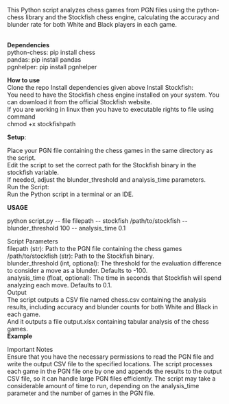 This Python script analyzes chess games from PGN files using the python-chess library and the Stockfish chess engine, calculating the accuracy and blunder rate for both White and Black players in each game.<br>
<br>

<b>Dependencies</b><br>
python-chess: pip install chess<br>
pandas: pip install pandas<br>
pgnhelper: pip install pgnhelper

<b>How to use</b><br>
Clone the repo
Install dependencies given above
Install Stockfish:<br>
You need to have the Stockfish chess engine installed on your system. You can download it from the official Stockfish website.<br>
If you are working in linux then you have to executable rights to file using command <br>
chmod +x stockfishpath

<b>Setup</b>:<br>

Place your PGN file containing the chess games in the same directory as the script.<br>
Edit the script to set the correct path for the Stockfish binary in the stockfish variable.<br>
If needed, adjust the blunder_threshold and analysis_time parameters.<br>
Run the Script:<br>
Run the Python script in a terminal or an IDE.<br>

<b> USAGE </b> <br>

python script.py -- file filepath -- stockfish /path/to/stockfish -- blunder_threshold 100 -- analysis_time 0.1

Script Parameters<br>
filepath (str): Path to the PGN file containing the chess games<br>
/path/to/stockfish (str): Path to the Stockfish binary.<br>
blunder_threshold (int, optional): The threshold for the evaluation difference to consider a move as a blunder. Defaults to -100.<br>
analysis_time (float, optional): The time in seconds that Stockfish will spend analyzing each move. Defaults to 0.1.<br>
Output<br>
The script outputs a CSV file named chess.csv containing the analysis results, including accuracy and blunder counts for both White and Black in each game.<br>
And it outputs a file output.xlsx containing tabular analysis of the chess games.
<br>
<b>Example</b><br>

Important Notes<br>
Ensure that you have the necessary permissions to read the PGN file and write the output CSV file to the specified locations.
The script processes each game in the PGN file one by one and appends the results to the output CSV file, so it can handle large PGN files efficiently.
The script may take a considerable amount of time to run, depending on the analysis_time parameter and the number of games in the PGN file.

